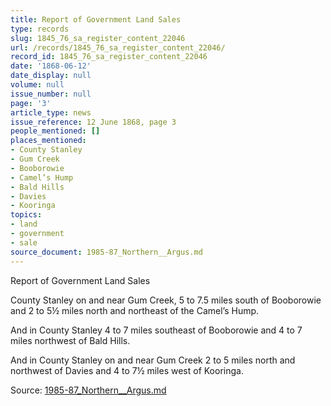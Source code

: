 ```yaml
---
title: Report of Government Land Sales
type: records
slug: 1845_76_sa_register_content_22046
url: /records/1845_76_sa_register_content_22046/
record_id: 1845_76_sa_register_content_22046
date: '1868-06-12'
date_display: null
volume: null
issue_number: null
page: '3'
article_type: news
issue_reference: 12 June 1868, page 3
people_mentioned: []
places_mentioned:
- County Stanley
- Gum Creek
- Booborowie
- Camel’s Hump
- Bald Hills
- Davies
- Kooringa
topics:
- land
- government
- sale
source_document: 1985-87_Northern__Argus.md
---
```


Report of Government Land Sales

County Stanley on and near Gum Creek, 5 to 7.5 miles south of Booborowie and 2 to 5½ miles north and northeast of the Camel’s Hump.

And in County Stanley 4 to 7 miles southeast of Booborowie and 4 to 7 miles northwest of Bald Hills.

And in County Stanley on and near Gum Creek 2 to 5 miles north and northwest of Davies and 4 to 7½ miles west of Kooringa.

Source: [1985-87_Northern__Argus.md](/downloads/markdown/1985-87_Northern__Argus.md)
